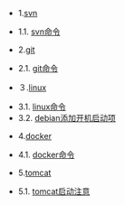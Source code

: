 * 1.[svn](01.0.md)
 - 1.1. [svn命令](01.1.md)
* 2.[git](02.0.md)
 - 2.1. [git命令](02.1.md)
* ３.[linux](0３.0.md)
 - 3.1. [linux命令](03.1.md)
 - 3.2. [debian添加开机启动项](03.2.md)
* 4.[docker](04.0.md)
 - 4.1. [docker命令](04.1.md)
* 5.[tomcat](05.0.md)
 - 5.1. [tomcat启动注意](05.1.md)